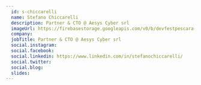 ```yaml
---
  id: s-chiccarelli
  name: Stefano Chiccarelli
  description: Partner & CTO @ Aesys Cyber srl
  imageUrl: https://firebasestorage.googleapis.com/v0/b/devfestpescara-2023.appspot.com/o/speakers%2Fs-chiccarelli.jpeg?alt=media&token=3bcc729a-da02-4fb6-b749-e4310a171206
  company: 
  jobTitle: Partner & CTO @ Aesys Cyber srl
  social.instagram: 
  social.facebook: 
  social.linkedin: https://www.linkedin.com/in/stefanochiccarelli/
  social.twitter: 
  social.blog: 
  slides: 
---
```


  